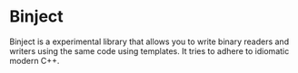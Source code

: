# Binject

Binject is a experimental library that allows you to write binary readers and
writers using the same code using templates. It tries to adhere to idiomatic
modern C++.
